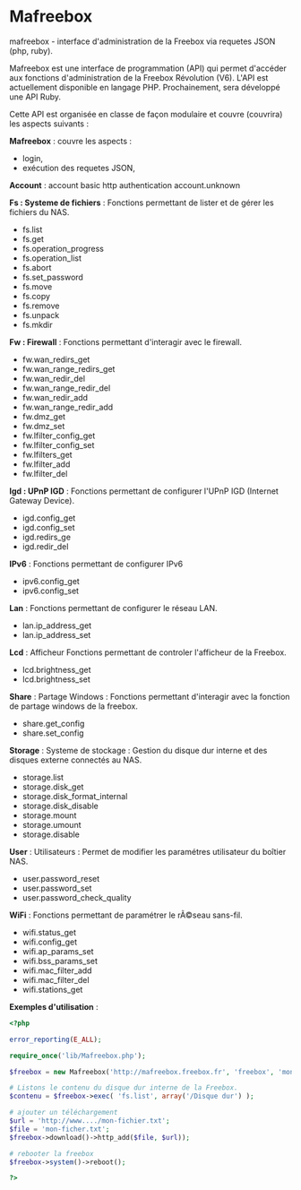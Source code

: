 Mafreebox
=========

mafreebox - interface d'administration de la Freebox via requetes JSON (php, ruby).

Mafreebox est une interface de programmation (API) qui permet d'accéder aux fonctions d'administration de la Freebox Révolution (V6).
L'API est actuellement disponible en langage PHP. Prochainement, sera développé une API Ruby.

Cette API est organisée en classe de façon modulaire et couvre (couvrira) les aspects suivants :

**Mafreebox** : couvre les aspects :
- login,
- exécution des requetes JSON,

**Account** : account basic http authentication
    account.unknown

**Fs : Systeme de fichiers** : Fonctions permettant de lister et de gérer les fichiers du NAS.
- fs.list
- fs.get
- fs.operation_progress
- fs.operation_list
- fs.abort
- fs.set_password
- fs.move
- fs.copy
- fs.remove
- fs.unpack
- fs.mkdir

**Fw : Firewall** : Fonctions permettant d'interagir avec le firewall.
- fw.wan_redirs_get
- fw.wan_range_redirs_get
- fw.wan_redir_del
- fw.wan_range_redir_del
- fw.wan_redir_add
- fw.wan_range_redir_add
- fw.dmz_get
- fw.dmz_set
- fw.lfilter_config_get
- fw.lfilter_config_set
- fw.lfilters_get
- fw.lfilter_add
- fw.lfilter_del

**Igd : UPnP IGD** : Fonctions permettant de configurer l'UPnP IGD (Internet Gateway Device).
- igd.config_get
- igd.config_set
- igd.redirs_ge
- igd.redir_del

**IPv6** : Fonctions permettant de configurer IPv6
- ipv6.config_get
- ipv6.config_set

**Lan** : Fonctions permettant de configurer le réseau LAN.
- lan.ip_address_get
- lan.ip_address_set

**Lcd** : Afficheur Fonctions permettant de controler l'afficheur de la Freebox.
- lcd.brightness_get
- lcd.brightness_set

**Share** : Partage Windows : Fonctions permettant d'interagir avec la fonction de partage windows de la freebox.
- share.get_config
- share.set_config

**Storage** : Systeme de stockage : Gestion du disque dur interne et des disques externe connectés au NAS.
- storage.list
- storage.disk_get
- storage.disk_format_internal
- storage.disk_disable
- storage.mount
- storage.umount
- storage.disable

**User** : Utilisateurs : Permet de modifier les paramétres utilisateur du boîtier NAS.
- user.password_reset
- user.password_set
- user.password_check_quality

**WiFi** : Fonctions permettant de paramétrer le rÃ©seau sans-fil.
- wifi.status_get
- wifi.config_get
- wifi.ap_params_set
- wifi.bss_params_set
- wifi.mac_filter_add
- wifi.mac_filter_del
- wifi.stations_get

**Exemples d'utilisation** :
```php
<?php

error_reporting(E_ALL);

require_once('lib/Mafreebox.php');

$freebox = new Mafreebox('http://mafreebox.freebox.fr', 'freebox', 'mon.mdp');

# Listons le contenu du disque dur interne de la Freebox.
$contenu = $freebox->exec( 'fs.list', array('/Disque dur') );

# ajouter un téléchargement
$url = 'http://www..../mon-fichier.txt';
$file = 'mon-ficher.txt';
$freebox->download()->http_add($file, $url));

# rebooter la freebox
$freebox->system()->reboot();

?>
```

